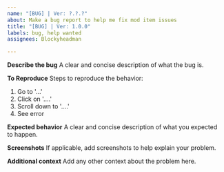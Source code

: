 ```yaml
---
name: "[BUG] | Ver: ?.?.?"
about: Make a bug report to help me fix mod item issues
title: "[BUG] | Ver: 1.0.0"
labels: bug, help wanted
assignees: Blockyheadman

---
```


**Describe the bug**
A clear and concise description of what the bug is.

**To Reproduce**
Steps to reproduce the behavior:
1. Go to '...'
2. Click on '....'
3. Scroll down to '....'
4. See error

**Expected behavior**
A clear and concise description of what you expected to happen.

**Screenshots**
If applicable, add screenshots to help explain your problem.

**Additional context**
Add any other context about the problem here.
